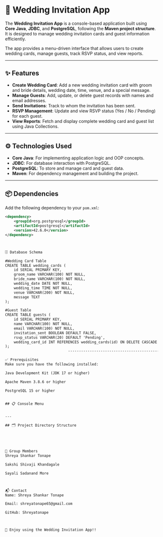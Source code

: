 # 💌 Wedding Invitation App

The **Wedding Invitation App** is a console-based application built using **Core Java**, **JDBC**, and **PostgreSQL**, following the **Maven project structure**. It is designed to manage wedding invitation cards and guest information efficiently.

The app provides a menu-driven interface that allows users to create wedding cards, manage guests, track RSVP status, and view reports.

---

## ✨ Features

- **Create Wedding Card**: Add a new wedding invitation card with groom and bride details, wedding date, time, venue, and a special message.
- **Manage Guests**: Add, update, or delete guest records with names and email addresses.
- **Send Invitations**: Track to whom the invitation has been sent.
- **RSVP Management**: Update and view RSVP status (Yes / No / Pending) for each guest.
- **View Reports**: Fetch and display complete wedding card and guest list using Java Collections.

---

## ⚙️ Technologies Used

- **Core Java**: For implementing application logic and OOP concepts.
- **JDBC**: For database interaction with PostgreSQL.
- **PostgreSQL**: To store and manage card and guest data.
- **Maven**: For dependency management and building the project.

---

## 📦 Dependencies

Add the following dependency to your `pom.xml`:

```xml
<dependency>
    <groupId>org.postgresql</groupId>
    <artifactId>postgresql</artifactId>
    <version>42.6.0</version>
</dependency>



🗄️ Database Schema

#Wedding Card Table
CREATE TABLE wedding_cards (
    id SERIAL PRIMARY KEY,
    groom_name VARCHAR(100) NOT NULL,
    bride_name VARCHAR(100) NOT NULL,
    wedding_date DATE NOT NULL,
    wedding_time TIME NOT NULL,
    venue VARCHAR(200) NOT NULL,
    message TEXT
);

#Guest Table
CREATE TABLE guests (
    id SERIAL PRIMARY KEY,
    name VARCHAR(100) NOT NULL,
    email VARCHAR(100) NOT NULL,
    invitation_sent BOOLEAN DEFAULT FALSE,
    rsvp_status VARCHAR(20) DEFAULT 'Pending',
    wedding_card_id INT REFERENCES wedding_cards(id) ON DELETE CASCADE
);
                             -----------------------------------------------

✅ Prerequisites
Make sure you have the following installed:

Java Development Kit (JDK 17 or higher)

Apache Maven 3.8.6 or higher

PostgreSQL 15 or higher


## 📋 Console Menu


---

## 🗂️ Project Directory Structure





👥 Group Members
Shreya Shankar Tonape

Sakshi Shivaji Khandagale

Sayali Sadanand More



📬 Contact
Name: Shreya Shankar Tonape

Email: shreyatonape65@gmail.com

GitHub: Shreyatonape



🎉 Enjoy using the Wedding Invitation App!!





 









